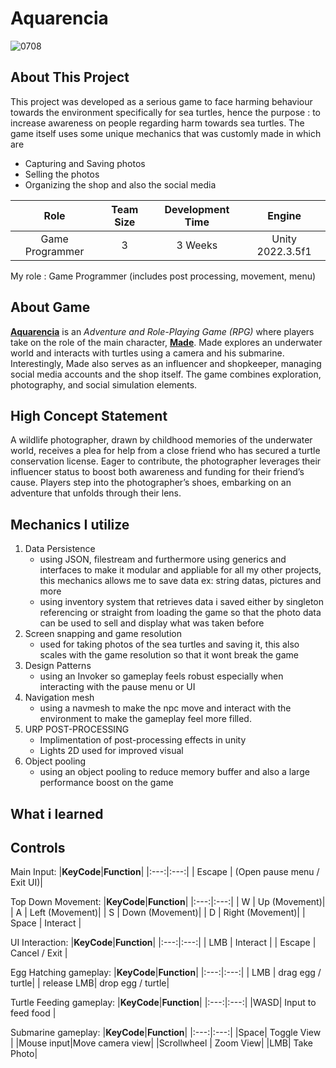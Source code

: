 <h1>Aquarencia</h1>

![0708](https://github.com/Gramonesk/Aquarencia/assets/154248035/a1bfb4f8-25b0-4f2d-b076-3702cf897b18)

## About This Project
  This project was developed as a serious game to face harming behaviour towards the environment specifically for sea turtles, hence the purpose : to increase awareness on people regarding harm towards sea turtles. The game itself uses some unique mechanics that was customly made in which are 
* Capturing and Saving photos
* Selling the photos
* Organizing the shop and also the social media

  
| **Role** | **Team Size** | **Development Time** | **Engine** |
|:---:|:---:|:---:|:---:|
| Game Programmer | 3 | 3 Weeks | Unity 2022.3.5f1 |

My role : Game Programmer (includes post processing, movement, menu)

## About Game
<u><b>Aquarencia</b></u> is an <i>Adventure and Role-Playing Game (RPG)</i> where players take on the role of the main character, <u><b>Made</b></u>. Made explores an underwater world and interacts with turtles using a camera and his submarine. Interestingly, Made also serves as an influencer and shopkeeper, managing social media accounts and the shop itself. The game combines exploration, photography, and social simulation elements.

## High Concept Statement
A wildlife photographer, drawn by childhood memories of the underwater world, receives a plea for help from a close friend who has secured a turtle conservation license. Eager to contribute, the photographer leverages their influencer status to boost both awareness and funding for their friend’s cause. Players step into the photographer’s shoes, embarking on an adventure that unfolds through their lens.

## Mechanics I utilize
1. Data Persistence
   - using JSON, filestream and furthermore using generics and interfaces to make it modular and appliable for all my other projects, this mechanics allows me to save data ex: string datas, pictures and more
   - using inventory system that retrieves data i saved either by singleton referencing or straight from loading the game so that the photo data can be used to sell and display what was taken before 
1. Screen snapping and game resolution
   - used for taking photos of the sea turtles and saving it, this also scales with the game resolution so that it wont break the game
1. Design Patterns
   - using an Invoker so gameplay feels robust especially when interacting with the pause menu or UI
1. Navigation mesh
   - using a navmesh to make the npc move and interact with the environment to make the gameplay feel more filled.
1. URP POST-PROCESSING
    -  Implimentation of post-processing effects in unity
    -  Lights 2D used for improved visual
1. Object pooling
   - using an object pooling to reduce memory buffer and also a large performance boost on the game
  
## What i learned


## Controls
Main Input:
|**KeyCode**|**Function**|
|:---:|:---:|
| Escape | (Open pause menu / Exit UI)|

Top Down Movement:
|**KeyCode**|**Function**|
|:---:|:---:|
| W | Up (Movement)|
| A | Left (Movement)|
| S | Down (Movement)|
| D | Right (Movement)|
| Space | Interact |

UI Interaction:
|**KeyCode**|**Function**|
|:---:|:---:|
| LMB | Interact |
| Escape | Cancel / Exit |

Egg Hatching gameplay:
|**KeyCode**|**Function**|
|:---:|:---:|
| LMB | drag egg / turtle|
| release LMB| drop egg / turtle|

Turtle Feeding gameplay:
|**KeyCode**|**Function**|
|:---:|:---:|
|WASD| Input to feed food |

Submarine gameplay:
|**KeyCode**|**Function**|
|:---:|:---:|
|Space| Toggle View |
|Mouse input|Move camera view|
|Scrollwheel | Zoom View|
|LMB| Take Photo|
